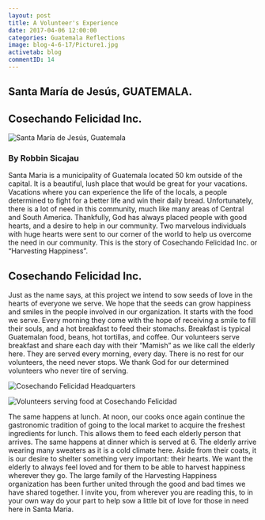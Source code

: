 ```yaml
---
layout: post
title: A Volunteer's Experience
date: 2017-04-06 12:00:00
categories: Guatemala Reflections
image: blog-4-6-17/Picture1.jpg
activetab: blog
commentID: 14
---
```


## Santa María de Jesús, GUATEMALA.

## Cosechando Felicidad Inc.

![Santa María de Jesús, Guatemala]({{site.url}}/images/blog-3-6-17/Picture1.jpg)

### By Robbin Sicajau 

Santa Maria is a municipality of Guatemala located 50 km outside of the capital. It is a beautiful, lush place that would be great for your vacations. Vacations where you can experience the life of the locals, a people determined to fight for a better life and win their daily bread. Unfortunately, there is a lot of need in this community, much like many areas of Central and South America. Thankfully, God has always placed people with good hearts, and a desire to help in our community. Two marvelous individuals with huge hearts were sent to our corner of the world to help us overcome the need in our community. This is the story of Cosechando Felicidad Inc. or “Harvesting Happiness”.

## Cosechando Felicidad Inc.

Just as the name says, at this project we intend to sow seeds of love in the hearts of everyone we serve. We hope that the seeds can grow happiness and smiles in the people involved in our organization. It starts with the food we serve. Every morning they come with the hope of receiving a smile to fill their souls, and a hot breakfast to feed their stomachs. Breakfast is typical Guatemalan food, beans, hot tortillas, and coffee. Our volunteers serve breakfast and share each day with their “Mamish” as we like call the elderly here. They are served every morning, every day. There is no rest for our volunteers, the need never stops. We thank God for our determined volunteers who never tire of serving.

![Cosechando Felicidad Headquarters]({{site.url}}/images/blog-3-6-17/Picture2.jpg)

![Volunteers serving food at Cosechando Felicidad]({{site.url}}/images/blog-3-6-17/Picture3.jpg)

The same happens at lunch. At noon, our cooks once again continue the gastronomic tradition of going to the local market to acquire the freshest ingredients for lunch. This allows them to feed each elderly person that arrives. The same happens at dinner which is served at 6. The elderly arrive wearing many sweaters as it is a cold climate here. Aside from their coats, it is our desire to shelter something very important: their hearts. We want the elderly to always feel loved and for them to be able to harvest happiness wherever they go. The large family of the Harvesting Happiness organization has been further united through the good and bad times we have shared together. I invite you, from wherever you are reading this, to in your own way do your part to help sow a little bit of love for those in need here in Santa Maria.
